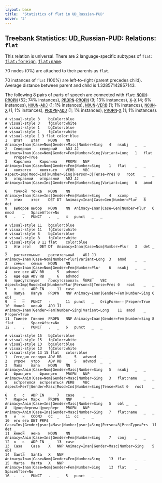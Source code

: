 ```yaml
---
layout: base
title:  'Statistics of flat in UD_Russian-PUD'
udver: '2'
---
```


## Treebank Statistics: UD_Russian-PUD: Relations: `flat`

This relation is universal.
There are 2 language-specific subtypes of `flat`: <tt><a href="ru_pud-dep-flat-foreign.html">flat:foreign</a></tt>, <tt><a href="ru_pud-dep-flat-name.html">flat:name</a></tt>.

70 nodes (0%) are attached to their parents as `flat`.

70 instances of `flat` (100%) are left-to-right (parent precedes child).
Average distance between parent and child is 1.32857142857143.

The following 8 pairs of parts of speech are connected with `flat`: <tt><a href="ru_pud-pos-NOUN.html">NOUN</a></tt>-<tt><a href="ru_pud-pos-PROPN.html">PROPN</a></tt> (52; 74% instances), <tt><a href="ru_pud-pos-PROPN.html">PROPN</a></tt>-<tt><a href="ru_pud-pos-PROPN.html">PROPN</a></tt> (9; 13% instances), <tt><a href="ru_pud-pos-X.html">X</a></tt>-<tt><a href="ru_pud-pos-X.html">X</a></tt> (4; 6% instances), <tt><a href="ru_pud-pos-NOUN.html">NOUN</a></tt>-<tt><a href="ru_pud-pos-ADJ.html">ADJ</a></tt> (1; 1% instances), <tt><a href="ru_pud-pos-NOUN.html">NOUN</a></tt>-<tt><a href="ru_pud-pos-VERB.html">VERB</a></tt> (1; 1% instances), <tt><a href="ru_pud-pos-NOUN.html">NOUN</a></tt>-<tt><a href="ru_pud-pos-X.html">X</a></tt> (1; 1% instances), <tt><a href="ru_pud-pos-PROPN.html">PROPN</a></tt>-<tt><a href="ru_pud-pos-ADJ.html">ADJ</a></tt> (1; 1% instances), <tt><a href="ru_pud-pos-PROPN.html">PROPN</a></tt>-<tt><a href="ru_pud-pos-X.html">X</a></tt> (1; 1% instances).


~~~ conllu
# visual-style 3	bgColor:blue
# visual-style 3	fgColor:white
# visual-style 1	bgColor:blue
# visual-style 1	fgColor:white
# visual-style 1 3 flat	color:blue
1	Штат	штат	NOUN	NN	Animacy=Inan|Case=Nom|Gender=Masc|Number=Sing	4	nsubj	_	_
2	Северная	северный	ADJ	JJ	Animacy=Inan|Case=Nom|Gender=Fem|Number=Sing|Variant=Long	1	flat	_	Proper=True
3	Каролина	Каролина	PROPN	NNP	Animacy=Inan|Case=Nom|Gender=Fem|Number=Sing	1	flat	_	_
4	является	являться	VERB	VBC	Aspect=Imp|Mood=Ind|Number=Sing|Person=3|Tense=Pres	0	root	_	_
5	отправной	отправной	ADJ	JJ	Animacy=Inan|Case=Ins|Gender=Fem|Number=Sing|Variant=Long	6	amod	_	_
6	точкой	точка	NOUN	NN	Animacy=Inan|Case=Ins|Gender=Fem|Number=Sing	4	xcomp	_	_
7	этих	этот	DET	DT	Animacy=Inan|Case=Gen|Number=Plur	8	det	_	_
8	выборов	выбор	NOUN	NN	Animacy=Inan|Case=Gen|Number=Plur	6	nmod	_	SpaceAfter=No
9	.	.	PUNCT	.	_	4	punct	_	_

~~~


~~~ conllu
# visual-style 11	bgColor:blue
# visual-style 11	fgColor:white
# visual-style 8	bgColor:blue
# visual-style 8	fgColor:white
# visual-style 8 11 flat	color:blue
1	Эти	этот	DET	DT	Animacy=Inan|Case=Nom|Number=Plur	3	det	_	_
2	растительные	растительный	ADJ	JJ	Animacy=Inan|Case=Nom|Number=Plur|Variant=Long	3	amod	_	_
3	семьи	семья	NOUN	NN	Animacy=Inan|Case=Nom|Gender=Fem|Number=Plur	6	nsubj	_	_
4	все	все	ADV	RB	_	5	advmod	_	_
5	еще	еще	ADV	RB	_	6	advmod	_	_
6	присутствуют	присутствовать	VERB	VBC	Aspect=Imp|Mood=Ind|Number=Plur|Person=3|Tense=Pres	0	root	_	_
7	в	в	ADP	IN	_	11	case	_	_
8	Папуа	Папуа	PROPN	NNP	Animacy=Inan|Gender=Fem|Number=Sing	6	obl	_	_
9	—	—	PUNCT	-	_	11	punct	_	OrigForm=--|Proper=True
10	Новой	новый	ADJ	JJ	Animacy=Inan|Gender=Fem|Number=Sing|Variant=Long	11	amod	_	Proper=True
11	Гвинее	Гвинея	PROPN	NNP	Animacy=Inan|Gender=Fem|Number=Sing	8	flat	_	SpaceAfter=No
12	.	.	PUNCT	.	_	6	punct	_	_

~~~


~~~ conllu
# visual-style 15	bgColor:blue
# visual-style 15	fgColor:white
# visual-style 13	bgColor:blue
# visual-style 13	fgColor:white
# visual-style 13 15 flat	color:blue
1	Сегодня	сегодня	ADV	RB	_	5	advmod	_	_
2	утром	утро	ADV	RB	_	5	advmod	_	_
3	Папа	папа	NOUN	NN	Animacy=Anim|Case=Nom|Gender=Masc|Number=Sing	5	nsubj	_	_
4	Франциск	Франциск	PROPN	NNP	Animacy=Anim|Case=Nom|Gender=Masc|Number=Sing	3	flat:name	_	_
5	встретился	встретиться	VERB	VBC	Aspect=Perf|Gender=Masc|Mood=Ind|Number=Sing|Tense=Past	0	root	_	_
6	с	с	ADP	IN	_	7	case	_	_
7	Марком	Марк	PROPN	NNP	Animacy=Anim|Case=Ins|Gender=Masc|Number=Sing	5	obl	_	_
8	Цукербергом	Цукерберг	PROPN	NNP	Animacy=Anim|Case=Ins|Gender=Masc|Number=Sing	7	flat:name	_	_
9	и	и	CCONJ	CC	_	11	cc	_	_
10	его	его	DET	PRP$	Case=Ins|Gender[psor]=Masc|Number[psor]=Sing|Person=3|PronType=Prs	11	det	_	_
11	женой	жена	NOUN	NN	Animacy=Anim|Case=Ins|Gender=Fem|Number=Sing	7	conj	_	_
12	в	в	ADP	IN	_	13	case	_	_
13	Casa	Casa	X	NNP	Animacy=Inan|Gender=Masc|Number=Sing	5	obl	_	_
14	Santa	Santa	X	NNP	Animacy=Inan|Case=Nom|Gender=Fem|Number=Sing	13	flat	_	_
15	Marta	Marta	X	NNP	Animacy=Inan|Case=Nom|Gender=Fem|Number=Sing	13	flat	_	SpaceAfter=No
16	.	.	PUNCT	.	_	5	punct	_	_

~~~


